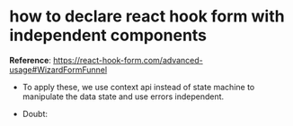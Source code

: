 # how to declare react hook form with independent components

**Reference**: <https://react-hook-form.com/advanced-usage#WizardFormFunnel>

- To apply these, we use context api instead of state machine to manipulate the data state and use errors independent.

- Doubt: 
